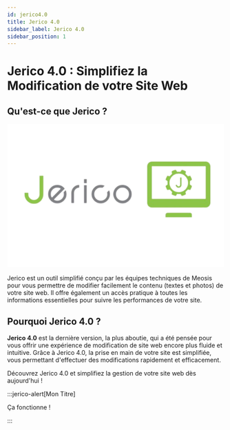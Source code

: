 ```yaml
---
id: jerico4.0
title: Jerico 4.0
sidebar_label: Jerico 4.0
sidebar_position: 1
---
```


# Jerico 4.0 : Simplifiez la Modification de votre Site Web

## Qu'est-ce que Jerico ?

![Jerico](./img/jerico-removebg-preview.png)

Jerico est un outil simplifié conçu par les équipes techniques de Meosis pour vous permettre de modifier facilement le contenu (textes et photos) de votre site web. Il offre également un accès pratique à toutes les informations essentielles pour suivre les performances de votre site.

## Pourquoi Jerico 4.0 ?

**Jerico 4.0** est la dernière version, la plus aboutie, qui a été pensée pour vous offrir une expérience de modification de site web encore plus fluide et intuitive. Grâce à Jerico 4.0, la prise en main de votre site est simplifiée, vous permettant d'effectuer des modifications rapidement et efficacement.

Découvrez Jerico 4.0 et simplifiez la gestion de votre site web dès aujourd'hui !

:::jerico-alert[Mon Titre]

Ça fonctionne !

:::
